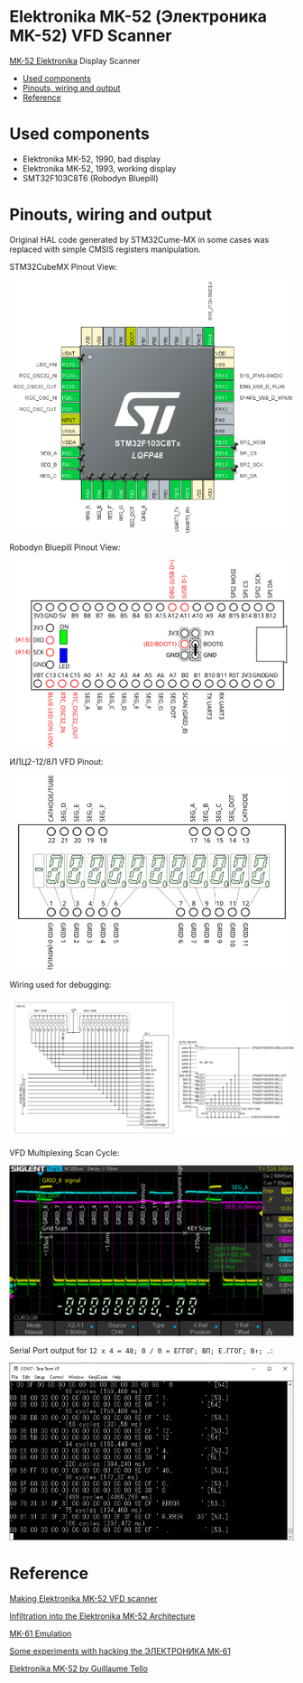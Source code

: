 <!-- omit in toc -->
# Elektronika MK-52 (Электроника MK-52) VFD Scanner
[MK-52 Elektronika](https://en.wikipedia.org/wiki/Elektronika_MK-52) Display Scanner

- [Used components](#used-components)
- [Pinouts, wiring and output](#pinouts-wiring-and-output)
- [Reference](#reference)

# Used components

* Elektronika MK-52, 1990, bad display
* Elektronika MK-52, 1993, working display
* SMT32F103C8T6 (Robodyn Bluepill)

# Pinouts, wiring and output

Original HAL code generated by STM32Cume-MX in some cases was replaced with simple CMSIS registers manipulation.

STM32CubeMX Pinout View:

![mx-cube-pinout](./img/pinout.png)

Robodyn Bluepill Pinout View:

![blue-pill-pinout](./img/mk-52-stm32-robodyn.svg)

ИЛЦ2-12/8Л VFD Pinout:

![ilc2-12-8l-pinout](./img/mk-52-ilc2-12-8l.svg)

Wiring used for debugging:

![mk-52-stm-wiring](./img/mk-52-wiring.svg)

VFD Multiplexing Scan Cycle:

![mk-52-vfd-scan](./img/display-cycle.svg)

Serial Port output for ``12 x 4 = 48; 0 / 0 = ЕГГОГ; BП; Е.ГГОГ; B↑; .``:

![mk-52-terminal](./img/capture.png)

# Reference

[Making Elektronika MK-52 VFD scanner](http://achilikin.blogspot.com/2021/05/making-elektronika-mk-52-vfd-scanner.html)

[Infiltration into the Elektronika MK-52 Architecture](https://habr.com/ru/post/467501/)

[MK-61 Emulation](https://pmk.arbinada.com/mk61emuweb.html#_%D0%9C%D0%9A-61)

[Some experiments with hacking the ЭЛЕКТРОНИКА МК-61](http://www.alfredklomp.com/technology/mk-61/)

[Elektronika MK-52 by Guillaume Tello](https://gtello.pagesperso-orange.fr/elektronika_e.htm)


